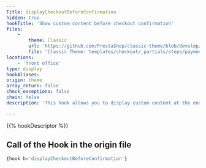 ```yaml
---
Title: displayCheckoutBeforeConfirmation
hidden: true
hookTitle: 'Show custom content before checkout confirmation'
files:
    -
        theme: Classic
        url: 'https://github.com/PrestaShop/classic-theme/blob/develop/templates/checkout/_partials/steps/payment.tpl'
        file: 'Classic Theme: templates/checkout/_partials/steps/payment.tpl'
locations:
    - 'front office'
type: display
hookAliases: 
origin: theme
array_return: false
check_exceptions: false
chain: false
description: 'This hook allows you to display custom content at the end of checkout process'

---
```


{{% hookDescriptor %}}

## Call of the Hook in the origin file

```php
{hook h='displayCheckoutBeforeConfirmation'}
```

